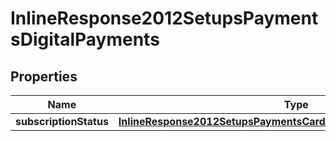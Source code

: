 
# InlineResponse2012SetupsPaymentsDigitalPayments

## Properties
Name | Type | Description | Notes
------------ | ------------- | ------------- | -------------
**subscriptionStatus** | [**InlineResponse2012SetupsPaymentsCardProcessingSubscriptionStatus**](InlineResponse2012SetupsPaymentsCardProcessingSubscriptionStatus.md) |  |  [optional]



